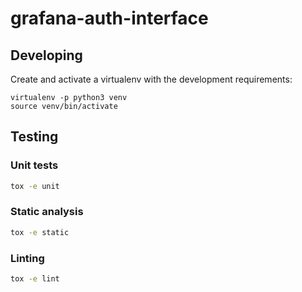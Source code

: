 # grafana-auth-interface

## Developing

Create and activate a virtualenv with the development requirements:

    virtualenv -p python3 venv
    source venv/bin/activate

## Testing

### Unit tests

```bash
tox -e unit
```

### Static analysis

```bash
tox -e static
```

### Linting

```bash
tox -e lint
```